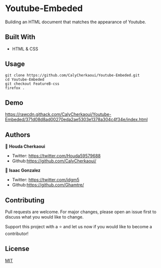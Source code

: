 # Youtube-Embeded
Building an HTML document that matches the appearance of Youtube.

## Built With
- HTML & CSS

## Usage
```Git
git clone https://github.com/CalyCherkaoui/Youtube-Embeded.git
cd Youtube-Embeded
git checkout FeatureB-css
firefox .
```

## Demo
https://rawcdn.githack.com/CalyCherkaoui/Youtube-Embeded/371d08d8ad00270eda2ae5303e1378a304c4f34e/index.html

## Authors
👩 **Houda Cherkaoui**
- Twitter: https://twitter.com/Houda59579688
- Github:https://github.com/CalyCherkaoui/

👨 **Isaac Gonzalez**
- Twitter: https://twitter.com/idgm5
- Github:https://github.com/Ghamtre/

## Contributing
Pull requests are welcome. For major changes, please open an issue first to discuss what you would like to change.

Support this project with a ⭐️ and let us now if you would like to become a contributor!

## License
[MIT](https://github.com/CalyCherkaoui/Youtube-Embeded/community/license/new?template=MIT)
